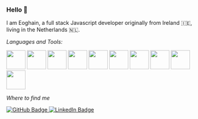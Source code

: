 ### Hello 👋

I am Eoghain, a full stack Javascript developer originally from Ireland 🇮🇪, living in the Netherlands 🇳🇱.

<i>Languages and Tools:</i>
<div id="code">
    <img height=50 src="https://cdn.jsdelivr.net/gh/devicons/devicon/icons/javascript/javascript-original.svg"/>
    <img height=50 src="https://cdn.jsdelivr.net/gh/devicons/devicon/icons/typescript/typescript-original.svg"/>
    <img height=50 src="https://cdn.jsdelivr.net/gh/devicons/devicon/icons/nodejs/nodejs-original.svg" />
    <img height=50 src="https://cdn.jsdelivr.net/gh/devicons/devicon/icons/react/react-original.svg" />
    <img height=50 src="https://cdn.jsdelivr.net/gh/devicons/devicon/icons/express/express-original.svg" />
    <img height=50 src="https://cdn.jsdelivr.net/gh/devicons/devicon/icons/html5/html5-original.svg" />
    <img height=50 src="https://cdn.jsdelivr.net/gh/devicons/devicon/icons/css3/css3-original.svg" />
    <img height=50 src="https://cdn.jsdelivr.net/gh/devicons/devicon/icons/mongodb/mongodb-original.svg" />
    <img height=50 src="https://cdn.jsdelivr.net/gh/devicons/devicon/icons/postgresql/postgresql-original.svg"/>
    <img height=50 src="https://cdn.jsdelivr.net/gh/devicons/devicon/icons/git/git-plain.svg"/>
</div>

<i>Where to find me</i>
<div id="badges">
  <a href="https://github.com/EoghainOB">
    <img src="https://img.shields.io/badge/gitHub-blue?style=for-the-badge&logo=gitHub&logoColor=white" alt="GitHub Badge"/>
  </a>
  <a href="https://www.linkedin.com/in/eoghain-o-briain/">
    <img src="https://img.shields.io/badge/LinkedIn-blue?style=for-the-badge&logo=linkedin&logoColor=white" alt="LinkedIn Badge"/>
  </a>
</div>
